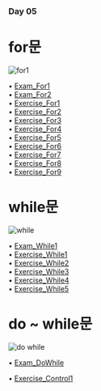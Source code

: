 ### Day 05  

# for문  
![for1](https://user-images.githubusercontent.com/68003227/104159927-91233100-5433-11eb-8e2c-dbc65f427093.png)  

• [Exam_For1](https://github.com/icici0093/KH_Study/blob/main/code/Exam_For1.java)  
• [Exam_For2](https://github.com/icici0093/KH_Study/blob/main/code/Exam_For2.java)  
• [Exercise_For1](https://github.com/icici0093/KH_Study/blob/main/code/Exercise_For1.java)  
• [Exercise_For2](https://github.com/icici0093/KH_Study/blob/main/code/Exercise_For2.java)  
• [Exercise_For3](https://github.com/icici0093/KH_Study/blob/main/code/Exercise_For3.java)  
• [Exercise_For4](https://github.com/icici0093/KH_Study/blob/main/code/Exercise_For4.java)  
• [Exercise_For5](https://github.com/icici0093/KH_Study/blob/main/code/Exercise_For5.java)  
• [Exercise_For6](https://github.com/icici0093/KH_Study/blob/main/code/Exercise_For6.java)  
• [Exercise_For7](https://github.com/icici0093/KH_Study/blob/main/code/Exercise_For7.java)  
• [Exercise_For8](https://github.com/icici0093/KH_Study/blob/main/code/Exercise_For8.java)  
• [Exercise_For9](https://github.com/icici0093/KH_Study/blob/main/code/Exercise_For9.java)  

# while문  
![while](https://user-images.githubusercontent.com/68003227/104159944-984a3f00-5433-11eb-95fb-ca5a84301383.png)  

• [Exam_While1](https://github.com/icici0093/KH_Study/blob/main/code/Exam_For1.java)  
• [Exercise_While1](https://github.com/icici0093/KH_Study/blob/main/code/Exercise_While1.java)  
• [Exercise_While2](https://github.com/icici0093/KH_Study/blob/main/code/Exercise_While2.java)  
• [Exercise_While3](https://github.com/icici0093/KH_Study/blob/main/code/Exercise_While3.java)  
• [Exercise_While4](https://github.com/icici0093/KH_Study/blob/main/code/Exercise_While4.java)  
• [Exercise_While5](https://github.com/icici0093/KH_Study/blob/main/code/Exercise_While5.java)  

# do ~ while문  
![do while](https://user-images.githubusercontent.com/68003227/104159950-997b6c00-5433-11eb-9bb9-a20262541a5e.png)  

• [Exam_DoWhile](https://github.com/icici0093/KH_Study/blob/main/code/Exam_DoWhile.java)  

• [Exercise_Control1](https://github.com/icici0093/KH_Study/blob/main/code/Exercise_Control1.java)  
